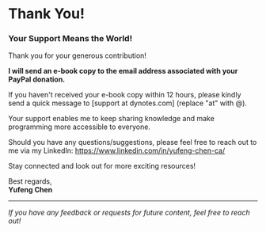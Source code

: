 # Thank You!

### Your Support Means the World!

Thank you for your generous contribution! 

**I will send an e-book copy to the email address associated with your PayPal donation.**

If you haven't received your e-book copy within 12 hours, please kindly send a quick message to [support at dynotes.com] (replace "at" with @).

Your support enables me to keep sharing knowledge and make programming more accessible to everyone.

Should you have any questions/suggestions, please feel free to reach out to me via my LinkedIn: https://www.linkedin.com/in/yufeng-chen-ca/

Stay connected and look out for more exciting resources!

Best regards,  
**Yufeng Chen**

---

_If you have any feedback or requests for future content, feel free to reach out!_
